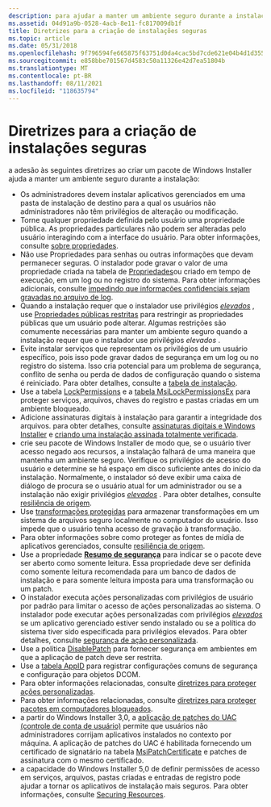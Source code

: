 ```yaml
---
description: para ajudar a manter um ambiente seguro durante a instalação do software, siga estas diretrizes ao criar o pacote de Windows Installer.
ms.assetid: 04d91a9b-0528-4acb-8e11-fc817009db1f
title: Diretrizes para a criação de instalações seguras
ms.topic: article
ms.date: 05/31/2018
ms.openlocfilehash: 9f796594fe665875f63751d0da4cac5bd7cde621e04b4d1d35585c74755dd719
ms.sourcegitcommit: e858bbe701567d4583c50a11326e42d7ea51804b
ms.translationtype: MT
ms.contentlocale: pt-BR
ms.lasthandoff: 08/11/2021
ms.locfileid: "118635794"
---
```

# <a name="guidelines-for-authoring-secure-installations"></a>Diretrizes para a criação de instalações seguras

a adesão às seguintes diretrizes ao criar um pacote de Windows Installer ajuda a manter um ambiente seguro durante a instalação:

-   Os administradores devem instalar aplicativos gerenciados em uma pasta de instalação de destino para a qual os usuários não administradores não têm privilégios de alteração ou modificação.
-   Torne qualquer propriedade definida pelo usuário uma propriedade pública. As propriedades particulares não podem ser alteradas pelo usuário interagindo com a interface do usuário. Para obter informações, consulte [sobre propriedades](about-properties.md).
-   Não use Propriedades para senhas ou outras informações que devam permanecer seguras. O instalador pode gravar o valor de uma propriedade criada na tabela de [Propriedades](property-table.md)ou criado em tempo de execução, em um log ou no registro do sistema. Para obter informações adicionais, consulte [impedindo que informações confidenciais sejam gravadas no arquivo de log](preventing-confidential-information-from-being-written-into-the-log-file.md).
-   Quando a instalação requer que o instalador use privilégios [*elevados*](e-gly.md) , use [Propriedades públicas restritas](restricted-public-properties.md) para restringir as propriedades públicas que um usuário pode alterar. Algumas restrições são comumente necessárias para manter um ambiente seguro quando a instalação requer que o instalador use privilégios *elevados* .
-   Evite instalar serviços que representam os privilégios de um usuário específico, pois isso pode gravar dados de segurança em um log ou no registro do sistema. Isso cria potencial para um problema de segurança, conflito de senha ou perda de dados de configuração quando o sistema é reiniciado. Para obter detalhes, consulte a [tabela de instalação](serviceinstall-table.md).
-   Use a tabela [LockPermissions](lockpermissions-table.md) e a [tabela MsiLockPermissionsEx](msilockpermissionsex-table.md) para proteger serviços, arquivos, chaves do registro e pastas criadas em um ambiente bloqueado.
-   Adicione assinaturas digitais à instalação para garantir a integridade dos arquivos. para obter detalhes, consulte [assinaturas digitais e Windows Installer](digital-signatures-and-windows-installer.md) e [criando uma instalação assinada totalmente verificada](authoring-a-fully-verified-signed-installation.md).
-   crie seu pacote de Windows Installer de modo que, se o usuário tiver acesso negado aos recursos, a instalação falhará de uma maneira que mantenha um ambiente seguro. Verifique os privilégios de acesso do usuário e determine se há espaço em disco suficiente antes do início da instalação. Normalmente, o instalador só deve exibir uma caixa de diálogo de procura se o usuário atual for um administrador ou se a instalação não exigir privilégios [*elevados*](e-gly.md) . Para obter detalhes, consulte [resiliência de origem](source-resiliency.md).
-   Use [transformações protegidas](secured-transforms.md) para armazenar transformações em um sistema de arquivos seguro localmente no computador do usuário. Isso impede que o usuário tenha acesso de gravação à transformação.
-   Para obter informações sobre como proteger as fontes de mídia de aplicativos gerenciados, consulte [resiliência de origem](source-resiliency.md).
-   Use a propriedade [**Resumo de segurança**](security-summary.md) para indicar se o pacote deve ser aberto como somente leitura. Essa propriedade deve ser definida como somente leitura recomendada para um banco de dados de instalação e para somente leitura imposta para uma transformação ou um patch.
-   O instalador executa ações personalizadas com privilégios de usuário por padrão para limitar o acesso de ações personalizadas ao sistema. O instalador pode executar ações personalizadas com privilégios [*elevados*](e-gly.md) se um aplicativo gerenciado estiver sendo instalado ou se a política do sistema tiver sido especificada para privilégios elevados. Para obter detalhes, consulte [segurança de ação personalizada](custom-action-security.md).
-   Use a política [DisablePatch](disablepatch.md) para fornecer segurança em ambientes em que a aplicação de patch deve ser restrita.
-   Use a [tabela AppID](appid-table.md) para registrar configurações comuns de segurança e configuração para objetos DCOM.
-   Para obter informações relacionadas, consulte [diretrizes para proteger ações personalizadas](guidelines-for-securing-custom-actions.md).
-   Para obter informações relacionadas, consulte [diretrizes para proteger pacotes em computadores bloqueados](guidelines-for-securing-packages-on-locked-down-computers.md).
-   a partir do Windows Installer 3,0, a [aplicação de patches do UAC (controle de conta de usuário)](user-account-control--uac--patching.md) permite que usuários não administradores corrijam aplicativos instalados no contexto por máquina. A aplicação de patches do UAC é habilitada fornecendo um certificado de signatário na tabela [MsiPatchCertificate](msipatchcertificate-table.md) e patches de assinatura com o mesmo certificado.
-   a capacidade do Windows Installer 5,0 de definir permissões de acesso em serviços, arquivos, pastas criadas e entradas de registro pode ajudar a tornar os aplicativos de instalação mais seguros. Para obter informações, consulte [Securing Resources](securing-resources-.md).

 

 



